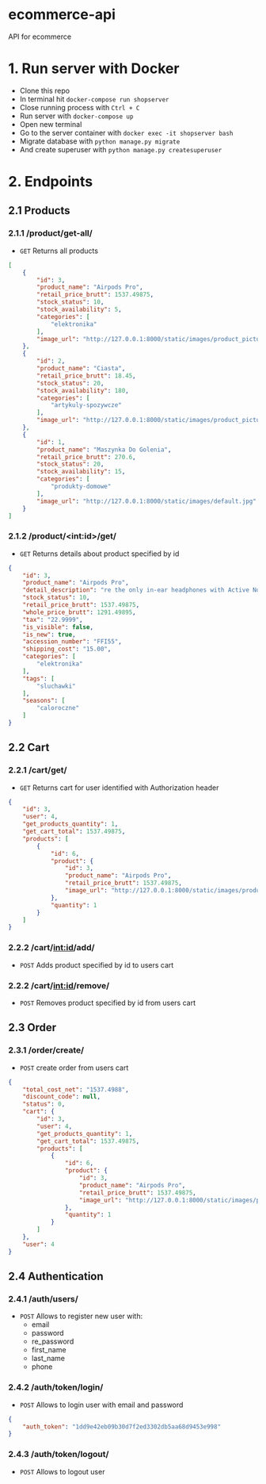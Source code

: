 # ecommerce-api
API for ecommerce

# 1. Run server with Docker

- Clone this repo
- In terminal hit `docker-compose run shopserver`
- Close running process with `Ctrl + C`
- Run server with `docker-compose up`
- Open new terminal
- Go to the server container with `docker exec -it shopserver bash`
- Migrate database with `python manage.py migrate`
- And create superuser with `python manage.py createsuperuser`

# 2. Endpoints

## 2.1 Products

### 2.1.1 /product/get-all/
- `GET` Returns all products
```json
[
    {
        "id": 3,
        "product_name": "Airpods Pro",
        "retail_price_brutt": 1537.49875,
        "stock_status": 10,
        "stock_availability": 5,
        "categories": [
            "elektronika"
        ],
        "image_url": "http://127.0.0.1:8000/static/images/product_pictures/kwiat.png"
    },
    {
        "id": 2,
        "product_name": "Ciasta",
        "retail_price_brutt": 18.45,
        "stock_status": 20,
        "stock_availability": 180,
        "categories": [
            "artykuly-spozywcze"
        ],
        "image_url": "http://127.0.0.1:8000/static/images/product_pictures/test-1_2.png"
    },
    {
        "id": 1,
        "product_name": "Maszynka Do Golenia",
        "retail_price_brutt": 270.6,
        "stock_status": 20,
        "stock_availability": 15,
        "categories": [
            "produkty-domowe"
        ],
        "image_url": "http://127.0.0.1:8000/static/images/default.jpg"
    }
]
```

### 2.1.2 /product/\<int:id>/get/
- `GET` Returns details about product specified by id
```json
{
    "id": 3,
    "product_name": "Airpods Pro",
    "detail_description": "re the only in-ear headphones with Active Noise Cancellation that continuously adapts to the geometry of your ear and the fit of the ear tips — blocking out the world so you can focus on what you're listening to. An outward-facing microphone detects external sound.",
    "stock_status": 10,
    "retail_price_brutt": 1537.49875,
    "whole_price_brutt": 1291.49895,
    "tax": "22.9999",
    "is_visible": false,
    "is_new": true,
    "accession_number": "FFI55",
    "shipping_cost": "15.00",
    "categories": [
        "elektronika"
    ],
    "tags": [
        "sluchawki"
    ],
    "seasons": [
        "caloroczne"
    ]
}
```

## 2.2 Cart

### 2.2.1 /cart/get/
- `GET` Returns cart for user identified with Authorization header
```json
{
    "id": 3,
    "user": 4,
    "get_products_quantity": 1,
    "get_cart_total": 1537.49875,
    "products": [
        {
            "id": 6,
            "product": {
                "id": 3,
                "product_name": "Airpods Pro",
                "retail_price_brutt": 1537.49875,
                "image_url": "http://127.0.0.1:8000/static/images/product_pictures/kwiat.png"
            },
            "quantity": 1
        }
    ]
}
```

### 2.2.2 /cart/<int:id>/add/
- `POST` Adds product specified by id to users cart

### 2.2.2 /cart/<int:id>/remove/
- `POST` Removes product specified by id from users cart

## 2.3 Order

### 2.3.1 /order/create/
- `POST` create order from users cart
```json
{
    "total_cost_net": "1537.4988",
    "discount_code": null,
    "status": 0,
    "cart": {
        "id": 3,
        "user": 4,
        "get_products_quantity": 1,
        "get_cart_total": 1537.49875,
        "products": [
            {
                "id": 6,
                "product": {
                    "id": 3,
                    "product_name": "Airpods Pro",
                    "retail_price_brutt": 1537.49875,
                    "image_url": "http://127.0.0.1:8000/static/images/product_pictures/kwiat.png"
                },
                "quantity": 1
            }
        ]
    },
    "user": 4
}
```

## 2.4 Authentication

### 2.4.1 /auth/users/
- `POST` Allows to register new user with:
  - email
  - password
  - re_password
  - first_name
  - last_name
  - phone

### 2.4.2 /auth/token/login/
- `POST` Allows to login user with email and password
```json
{
    "auth_token": "1dd9e42eb09b30d7f2ed3302db5aa68d9453e998"
}
```

### 2.4.3 /auth/token/logout/
- `POST` Allows to logout user
